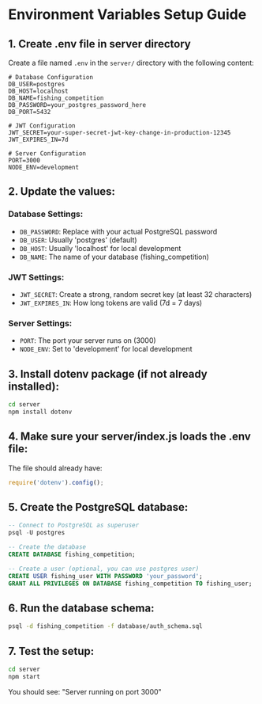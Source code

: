 # Environment Variables Setup Guide

## 1. Create .env file in server directory

Create a file named `.env` in the `server/` directory with the following content:

```env
# Database Configuration
DB_USER=postgres
DB_HOST=localhost
DB_NAME=fishing_competition
DB_PASSWORD=your_postgres_password_here
DB_PORT=5432

# JWT Configuration
JWT_SECRET=your-super-secret-jwt-key-change-in-production-12345
JWT_EXPIRES_IN=7d

# Server Configuration
PORT=3000
NODE_ENV=development
```

## 2. Update the values:

### Database Settings:
- `DB_PASSWORD`: Replace with your actual PostgreSQL password
- `DB_USER`: Usually 'postgres' (default)
- `DB_HOST`: Usually 'localhost' for local development
- `DB_NAME`: The name of your database (fishing_competition)

### JWT Settings:
- `JWT_SECRET`: Create a strong, random secret key (at least 32 characters)
- `JWT_EXPIRES_IN`: How long tokens are valid (7d = 7 days)

### Server Settings:
- `PORT`: The port your server runs on (3000)
- `NODE_ENV`: Set to 'development' for local development

## 3. Install dotenv package (if not already installed):

```bash
cd server
npm install dotenv
```

## 4. Make sure your server/index.js loads the .env file:

The file should already have:
```javascript
require('dotenv').config();
```

## 5. Create the PostgreSQL database:

```sql
-- Connect to PostgreSQL as superuser
psql -U postgres

-- Create the database
CREATE DATABASE fishing_competition;

-- Create a user (optional, you can use postgres user)
CREATE USER fishing_user WITH PASSWORD 'your_password';
GRANT ALL PRIVILEGES ON DATABASE fishing_competition TO fishing_user;
```

## 6. Run the database schema:

```bash
psql -d fishing_competition -f database/auth_schema.sql
```

## 7. Test the setup:

```bash
cd server
npm start
```

You should see: "Server running on port 3000"
